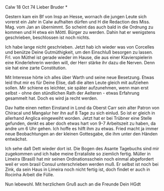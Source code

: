  Calw 18 Oct 74
Lieber Bruder <Frohnmeyer>*

Gestern kam ein Bf von Insp an Hesse, wornach die jungen Leute sich vorerst ein Jahr in Calw aufhalten dürfen und H die Redaction des Miss. Mag. vom Jan an übernimmt. So scheint das auch bald in die Ordnung zu kommen und H etwa ein Möttl. Bürger zu werden. Dahin hat er wenigstens geschrieben, beschlossen ist noch nichts.

Ich habe lange nicht geschrieben. Jetzt hab ich wieder was von Corcelles und benütze Deine Gutmüthigkeit, um den Einschluß besorgen zu lassen. Frl. von Müthel ist gerade wieder im Hause, die aus einer Klavierspielerin eine Kinderlehrerin werden will, der Herr stärke ihr dazu die Nerven. Denn sie hat eine zarte Constitution.

Mit Interesse hörte ich alles über Warth und seine neue Besetzung. Etwas leid thut mir es für Deine Elise, daß die alten Leute gleich mit aufziehen sollen. Mir schiene es leichter, sie später aufzunehmen, wenn man erst selbst - ohne den stündlichen Rath der Aelteren - etwas Erfahrung gesammelt hat. Doch es wird ja recht werden.

Dav hatte einen netten Einstand in Lond da Oberst Carr sein alter Patron von Chiracal und Mangalur her ihn auf 8 Tage zu sich einlud. So ist er gleich in allerhand Anglica eingeweiht worden. Jetzt hat er bei Trübner eine Stelle gefunden, denkt es aber doch etwas hart von 9-7 Arbeitszeit zu haben, da andre um 6 Uhr gehen. Ich hoffe es hilft ihm zu etwas. 
Fried macht ja immer neue Beobachtungen an der kleinen Gottesgabe, die ihm unter den Händen entwächst.

Ich sehe daß Dett wieder dort ist. Die Bogen des Asante Tagebuchs sind mir zugekommen und ich habe meine Errataliste so ziemlich fertig. 
Müller in Limeira (Brasil) hat mir seinen Ordinationsschein noch einmal abgefordert weil er vom brasil Consul unterschrieben werden muß. Er selbst ist noch bei Zink, da sein Haus in Limeira noch nicht fertig ist, doch findet er auch in Rocinha Arbeit die Fülle.

Nun lebewohl. Mit herzlichem Gruß auch an die Freunde
 Dein HGdt
